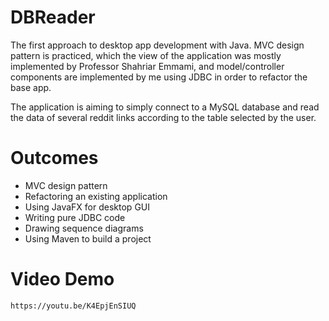 # DBReader
The first approach to desktop app development with Java. MVC design pattern is practiced, which the view of the application was mostly implemented by Professor Shahriar Emmami, and model/controller components are implemented by me using JDBC in order to refactor the base app. 

The application is aiming to simply connect to a MySQL database and read the data of several reddit links according to the table selected by the user. 

# Outcomes
- MVC design pattern
- Refactoring an existing application
- Using JavaFX for desktop GUI
- Writing pure JDBC code 
- Drawing sequence diagrams
- Using Maven to build a project

# Video Demo

`https://youtu.be/K4EpjEnSIUQ`

